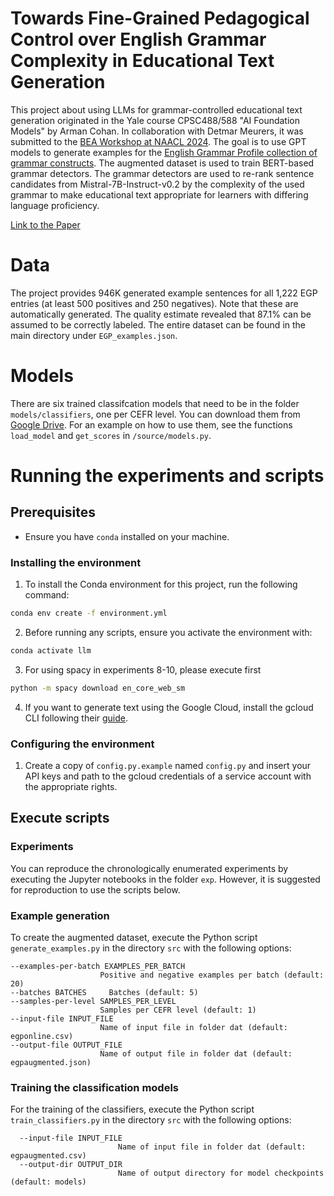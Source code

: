 # Towards Fine-Grained Pedagogical Control over English Grammar Complexity in Educational Text Generation

This project about using LLMs for grammar-controlled educational text generation originated in the Yale course CPSC488/588 "AI Foundation Models" by Arman Cohan. In collaboration with Detmar Meurers, it was submitted to the [BEA Workshop at NAACL 2024](https://sig-edu.org/bea/2024). The goal is to use GPT models to generate examples for the [English Grammar Profile collection of grammar constructs](https://www.englishprofile.org/english-grammar-profile/egp-online). The augmented dataset is used to train BERT-based grammar detectors. The grammar detectors are used to re-rank sentence candidates from Mistral-7B-Instruct-v0.2 by the complexity of the used grammar to make educational text appropriate for learners with differing language proficiency.

[Link to the Paper](https://github.com/dominikglandorf/LLM-grammar/blob/main/doc/Paper.pdf)

# Data
The project provides 946K generated example sentences for all 1,222 EGP entries (at least 500 positives and 250 negatives). Note that these are automatically generated. The quality estimate revealed that 87.1% can be assumed to be correctly labeled. The entire dataset can be found in the main directory under `EGP_examples.json`.

# Models
There are six trained classifcation models that need to be in the folder `models/classifiers`, one per CEFR level. You can download them from [Google Drive](https://drive.google.com/drive/folders/1irw6tERfxQP8j0dtZvd4DE2xHpCMJAue?usp=sharing). For an example on how to use them, see the functions `load_model` and `get_scores` in `/source/models.py`.

# Running the experiments and scripts

## Prerequisites

- Ensure you have `conda` installed on your machine. 

### Installing the environment

1. To install the Conda environment for this project, run the following command:
```bash
conda env create -f environment.yml
```

2. Before running any scripts, ensure you activate the environment with:
```bash
conda activate llm
```

3. For using spacy in experiments 8-10, please execute first
```bash
python -m spacy download en_core_web_sm
```

4. If you want to generate text using the Google Cloud, install the gcloud CLI following their [guide](https://cloud.google.com/sdk/docs/install).

### Configuring the environment

1. Create a copy of `config.py.example` named `config.py` and insert your API keys and path to the gcloud credentials of a service account with the appropriate rights.

## Execute scripts

### Experiments

You can reproduce the chronologically enumerated experiments by executing the Jupyter notebooks in the folder `exp`. However, it is suggested for reproduction to use the scripts below.

### Example generation

To create the augmented dataset, execute the Python script `generate_examples.py` in the directory `src` with the following options:
```
--examples-per-batch EXAMPLES_PER_BATCH
                    Positive and negative examples per batch (default: 20)
--batches BATCHES     Batches (default: 5)
--samples-per-level SAMPLES_PER_LEVEL
                    Samples per CEFR level (default: 1)
--input-file INPUT_FILE
                    Name of input file in folder dat (default: egponline.csv)
--output-file OUTPUT_FILE
                    Name of output file in folder dat (default: egpaugmented.json)
```

### Training the classification models

For the training of the classifiers, execute the Python script `train_classifiers.py` in the directory `src` with the following options:
```
  --input-file INPUT_FILE
                        Name of input file in folder dat (default: egpaugmented.csv)
  --output-dir OUTPUT_DIR
                        Name of output directory for model checkpoints (default: models)
```
